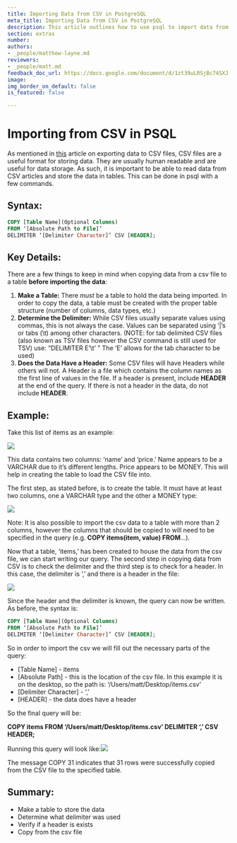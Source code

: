 ```yaml
---
title: Importing Data from CSV in PostgreSQL
meta_title: Importing Data from CSV in PostgreSQL
description: This article outlines how to use psql to import data from csv files.
section: extras
number:
authors:
- _people/matthew-layne.md
reviewers:
- _people/matt.md
feedback_doc_url: https://docs.google.com/document/d/1zt39uLRSjBc74SXJ-xioYcN9XZDs7NarubmVqn0qrwk/edit?usp=sharing
image:
img_border_on_default: false
is_featured: false

---
```

# Importing from CSV in PSQL

As mentioned in [this](/learn-sql/how-to-export-data-to-csv-or-excel/) article on exporting data to CSV files, CSV files are a useful format for storing data. They are usually human readable and are useful for data storage. As such, it is important to be able to read data from CSV articles and store the data in tables. This can be done in psql with a few commands.

## Syntax:
```sql
COPY [Table Name](Optional Columns)
FROM ‘[Absolute Path to File]’
DELIMITER ‘[Delimiter Character]’ CSV [HEADER];
```
## Key Details:

There are a few things to keep in mind when copying data from a csv file to a table **before importing the data**:

1. **Make a Table:** There _must_ be a table to hold the data being imported. In order to copy the data, a table must be created with the proper table structure (number of columns, data types, etc.)
2. **Determine the Delimiter:** While CSV files usually separate values using commas, this is not always the case. Values can be separated using ‘|’s or tabs (\\t) among other characters. (NOTE: for tab delimited CSV files (also known as TSV files however the CSV command is still used for TSV) use: “DELIMITER E‘\\t’ ” The ‘E’ allows for the tab character to be used)
3. **Does the Data Have a Header:** Some CSV files will have Headers while others will not. A Header is a file which contains the column names as the first line of values in the file. If a header is present, include **HEADER** at the end of the query. If there is not a header in the data, do not include **HEADER**.

## Example:

Take this list of items as an example:

![](/assets/images/learn-sql/extras/importCSV/exampleCSV.png)

This data contains two columns: ‘name’ and ‘price.’ Name appears to be a VARCHAR due to it’s different lengths. Price appears to be MONEY. This will help in creating the table to load the CSV file into.

The first step, as stated before, is to create the table. It must have at least two columns, one a VARCHAR type and the other a MONEY type:

![](/Users/matt/dataschool/dataschool/assets/images/learn-sql/extras/importCSV/createTable.png)

Note: It is also possible to import the csv data to a table with more than 2 columns, however the columns that should be copied to will need to be specified in the query (e.g. **COPY items(item, value) FROM**...).

Now that a table, ‘items,’ has been created to house the data from the csv file, we can start writing our query. The second step in copying data from CSV is to check the delimiter and the third step is to check for a header. In this case, the delimiter is ‘,’ and there is a header in the file:

![](/Users/matt/dataschool/dataschool/assets/images/learn-sql/extras/importCSV/annotatedCSV.png)

Since the header and the delimiter is known, the query can now be written. As before, the syntax is:
```sql
COPY [Table Name](Optional Columns)
FROM ‘[Absolute Path to File]’
DELIMITER ‘[Delimiter Character]’ CSV [HEADER];
```
So in order to import the csv we will fill out the necessary parts of the query:

* \[Table Name\] - items
* \[Absolute Path\] - this is the location of the csv file. In this example it is on the desktop, so the path is: ‘/Users/matt/Desktop/items.csv’
* \[Delimiter Character\] - ‘,’
* \[HEADER\] - the data does have a header

So the final query will be:

**COPY items FROM ‘/Users/matt/Desktop/items.csv’ DELIMITER ‘,’ CSV HEADER;**

Running this query will look like:![](/Users/matt/dataschool/dataschool/assets/images/learn-sql/extras/importCSV/copyToTable.png)

The message COPY 31 indicates that 31 rows were successfully copied from the CSV file to the specified table.

## Summary:

* Make a table to store the data
* Determine what delimiter was used
* Verify if a header is exists
* Copy from the csv file

